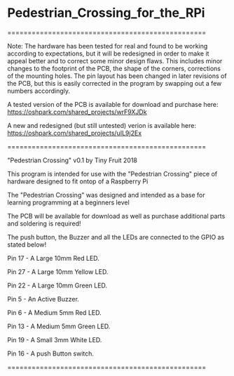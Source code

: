 # Pedestrian_Crossing_for_the_RPi

=================================================

Note: The hardware has been tested for real and found to be working according to expectations, but it will be redesigned in order to make it appeal better and to correct some minor design flaws. This includes minor changes to the footprint of the PCB, the shape of the corners, corrections of the mounting holes. The pin layout has been changed in later revisions of the PCB, but this is easily corrected in the program by swapping out a few numbers accordingly.

A tested version of the PCB is available for download and purchase here:
https://oshpark.com/shared_projects/wrF9XJDk

A new and redesigned (but still untested) verion is available here:
https://oshpark.com/shared_projects/uIL9j2Ex

=================================================

"Pedestrian Crossing" v0.1 by Tiny Fruit 2018

This program is intended for use with the "Pedestrian Crossing"
piece of hardware designed to fit ontop of a Raspberry Pi

The "Pedestrian Crossing" was designed and intended
as a base for learning programming at a beginners level

The PCB will be available for download as well as purchase
additional parts and soldering is required!

The push button, the Buzzer and all the LEDs
are connected to the GPIO as stated below!

Pin 17 - A Large 10mm Red LED.

Pin 27 - A Large 10mm Yellow LED.

Pin 22 - A Large 10mm Green LED.

Pin 5  - An Active Buzzer.

Pin 6  - A Medium 5mm Red LED.

Pin 13 - A Medium 5mm Green LED.

Pin 19 - A Small 3mm White LED.

Pin 16 - A push Button switch.

=================================================
